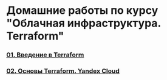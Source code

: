 # Домашние работы по курсу "Облачная инфраструктура. Terraform"
### [01. Введение в Terraform](01/README.md)
### [02. Основы Terraform. Yandex Cloud](02/README.md)
